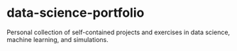 # data-science-portfolio
Personal collection of self-contained projects and exercises in data science, machine learning, and simulations.

